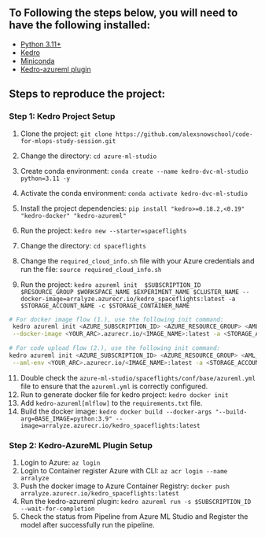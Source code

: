 ## To Following the steps below, you will need to have the following installed:

- [Python 3.11+](https://www.python.org/downloads/)
- [Kedro](https://docs.kedro.org/en/stable/get_started/install.html)
- [Miniconda](https://docs.conda.io/en/latest/miniconda.html)
- [Kedro-azureml plugin](https://kedro-azureml.readthedocs.io/)

## Steps to reproduce the project:

### Step 1: Kedro Project Setup

1. Clone the project: `git clone https://github.com/alexsnowschool/code-for-mlops-study-session.git`
2. Change the directory: `cd azure-ml-studio`
3. Create conda environment: `conda create --name kedro-dvc-ml-studio python=3.11 -y`
4. Activate the conda environment: `conda activate kedro-dvc-ml-studio`
5. Install the project dependencies: `pip install "kedro>=0.18.2,<0.19" "kedro-docker" "kedro-azureml"`
7. Run the project: `kedro new --starter=spaceflights`
8. Change the directory: `cd spaceflights`
9. Change the `required_cloud_info.sh` file with your Azure credentials and run the file: `source required_cloud_info.sh`

10. Run the project: `kedro azureml init  $SUBSCRIPTION_ID $RESOURCE_GROUP $WORKSPACE_NAME $EXPERIMENT_NAME $CLUSTER_NAME --docker-image=arralyze.azurecr.io/kedro_spaceflights:latest -a $STORAGE_ACCOUNT_NAME -c $STORAGE_CONTAINER_NAME`
```bash
# For docker image flow (1.), use the following init command:
 kedro azureml init <AZURE_SUBSCRIPTION_ID> <AZURE_RESOURCE_GROUP> <AML_WORKSPACE_NAME> <EXPERIMENT_NAME> <COMPUTE_NAME> \
 --docker-image <YOUR_ARC>.azurecr.io/<IMAGE_NAME>:latest -a <STORAGE_ACCOUNT_NAME> -c <STORAGE_CONTAINER_NAME>

# For code upload flow (2.), use the following init command:
kedro azureml init <AZURE_SUBSCRIPTION_ID> <AZURE_RESOURCE_GROUP> <AML_WORKSPACE_NAME> <EXPERIMENT_NAME> <COMPUTE_NAME> \
 --aml-env <YOUR_ARC>.azurecr.io/<IMAGE_NAME>:latest -a <STORAGE_ACCOUNT_NAME> -c <STORAGE_CONTAINER_NAME>
```
11. Double check the `azure-ml-studio/spaceflights/conf/base/azureml.yml` file to ensure that the `azureml.yml` is correctly configured.
12. Run to generate docker file for kedro project: `kedro docker init`
13. Add `kedro-azureml[mlflow]` to the `requirements.txt` file.
13. Build the docker image: `kedro docker build --docker-args "--build-arg=BASE_IMAGE=python:3.9" --image=arralyze.azurecr.io/kedro_spaceflights:latest`

### Step 2: Kedro-AzureML Plugin Setup

1. Login to Azure: `az login` 
2. Login to Container register Azure with CLI: `az acr login --name arralyze`
3. Push the docker image to Azure Container Registry: `docker push arralyze.azurecr.io/kedro_spaceflights:latest`
4. Run the kedro-azureml plugin: `kedro azureml run -s $SUBSCRIPTION_ID  --wait-for-completion`
5. Check the status from Pipeline from Azure ML Studio and Register the model after successfully run the pipeline.
